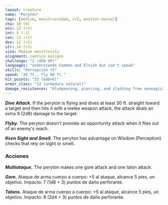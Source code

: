 ```yaml
---
layout: creature
name: "Peryton"
tags: [medium, monstruosidad, cr2, monster-manual]
cha: 10 (0)
wis: 12 (+1)
int: 9 (-1)
con: 13 (+1)
dex: 12 (+1)
str: 16 (+3)
size: Medium monstrosity
alignment: caótico maligno
challenge: "2 (450 XP)"
languages: "understands Common and Elvish but can't speak"
skills: "Percepción +5"
speed: "20 ft., fly 60 ft."
hit_points: "33 (6d8+6)"
armor_class: "13 (armadura natural)"
damage_resistances: "bludgeoning, piercing, and slashing from nonmagical weapons"
---
```


***Dive Attack.*** If the peryton is flying and dives at least 30 ft. straight toward a target and then hits it with a melee weapon attack, the attack deals an extra 9 (2d8) damage to the target.

***Flyby.*** The peryton doesn't provoke an opportunity attack when it flies out of an enemy's reach.

***Keen Sight and Smell.*** The peryton has advantage on Wisdom (Perception) checks that rely on sight or smell.

### Acciones

***Multiataque.*** The peryton makes one gore attack and one talon attack.

***Gore.*** Ataque de arma cuerpo a cuerpo: +5 al ataque, alcance 5 pies, un objetivo. Impacto: 7 (1d8 + 3) puntos de daño perforante.

***Talons.*** Ataque de arma cuerpo a cuerpo: +5 al ataque, alcance 5 pies, un objetivo. Impacto: 8 (2d4 + 3) puntos de daño perforante.